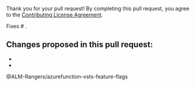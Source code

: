 Thank you for your pull request!
By completing this pull request, you agree to the [Contributing License Agreement](https://github.com/ALM-Rangers/azurefunction-vsts-feature-flags/blob/master/.github/CLA.md).

Fixes # .

Changes proposed in this pull request:  
- 
- 
- 

@ALM-Rangers/azurefunction-vsts-feature-flags
